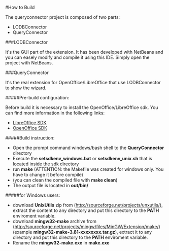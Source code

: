 #How to Build

The queryconnector project is composed of two parts:

* LODBConnector
* QueryConnector

###LODBConnector

It's the GUI part of the extension. It has been developed with NetBeans and you
can easely modify and compile it using this IDE. Simply open the project with 
NetBeans.

###QueryConnector

It's the real extension for OpenOffice/LibreOffice that use LODBConnector to show the wizard.

#####Pre-build configuration:

Before build it is necessary to install the OpenOffice/LibreOffice sdk.
You can find more information in the following links:

* [LibreOffice SDK](http://api.libreoffice.org/docs/install.html)
* [OpenOffice SDK](http://www.openoffice.org/download/sdk/)

#####Build instruction:

* Open the prompt command windows/bash shell to the **QueryConnector** directory
* Execute the **setsdkenv_windows.bat** or **setsdkenv_unix.sh** that is located inside the sdk directory
* run **make** (ATTENTION: the Makefile was created for windows only. You have to change it before compile)
* (you can clean the compiled file with **make clean**)
* The output file is located in **out/bin/**

#####for Windows users:

* download **UnixUtils** zip from (http://sourceforge.net/projects/unxutils/), extract the content to any directory and put  this directory to the **PATH** enviroment variable.
* download **mingw32-make** archive from (http://sourceforge.net/projects/mingw/files/MinGW/Extension/make/) (example **mingw32-make-3.81-xxxxxxxx.tar.gz**), extract it to any directory and put this directory to the **PATH** enviroment variable.
* Rename the **mingw32-make.exe** in **make.exe**
